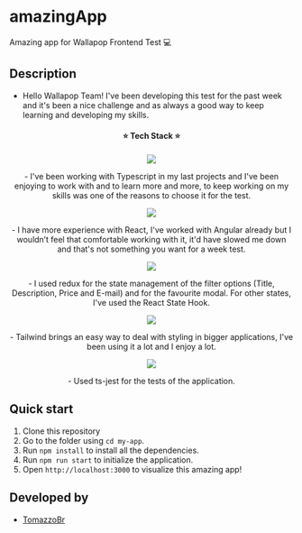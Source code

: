 # amazingApp 
Amazing app for Wallapop Frontend Test 💻

## Description
- Hello Wallapop Team! I've been developing this test for the past week and it's been a nice challenge and as always a good way to keep learning and developing my skills.

<h4 align="center">
⭐️ Tech Stack ⭐️
</h4>

<p align="center">
<img src="https://img.shields.io/badge/TypeScript-007ACC?style=for-the-badge&logo=typescript&logoColor=white" />
</p>
<p align="center">
 - I've been working with Typescript in my last projects and I've been enjoying to work with and to learn more and more, to keep working on my skills was one of the reasons to choose it for the test.    
</p>
<p align="center">
<img src="https://img.shields.io/badge/React-20232A?style=for-the-badge&logo=react&logoColor=61DAFB" />
</p>
<p align="center">
 - I have more experience with React, I've worked with Angular already but I wouldn’t feel that comfortable working with it, it'd have slowed me down and that's not something you want for a week test.
</p>
<p align="center">
<img align="center" src="https://img.shields.io/badge/Redux-593D88?style=for-the-badge&logo=redux&logoColor=white" />
</p>
<p align="center">
 - I used redux for the state management of the filter options (Title, Description, Price and E-mail) and for the favourite modal. For other states, I've used the React State Hook.
</p>
<p align="center">
<img align="center" src="https://img.shields.io/badge/Tailwind_CSS-38B2AC?style=for-the-badge&logo=tailwind-css&logoColor=white" />
</p>
<p align="center">
 - Tailwind brings an easy way to deal with styling in bigger applications, I've been using it a lot and I enjoy a lot.
</p>
<p align="center">
<img align="center" src="https://img.shields.io/badge/Jest-C21325?style=for-the-badge&logo=jest&logoColor=white" />
</p>
<p align="center">
 - Used ts-jest for the tests of the application.
</p>

## Quick start

1. Clone this repository
2. Go to the folder using `cd my-app`.
3. Run `npm install` to install all the dependencies.
4. Run `npm run start` to initialize the application.
5. Open `http://localhost:3000` to visualize this amazing app!

## Developed by

- [TomazzoBr](https://github.com/TomazzoBr)
